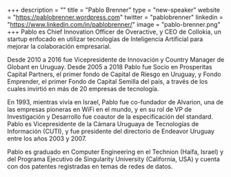 +++
description = ""
title = "Pablo Brenner"
type = "new-speaker"
website = "https://pablobrenner.wordpress.com"
twitter = "pablobrenner"
linkedin = "https://www.linkedin.com/in/pablobrenner/"
image = "pablo-brenner.png"
+++
Pablo es Chief Innovation Officer de Overactive, y CEO de Collokia, un startup enfocado en utilizar tecnologías de Inteligencia Artificial para mejorar la colaboración empresarial.

Desde 2010 a 2016 fue Vicepresidente de Innovación y Country Manager de Globant en Uruguay.
Desde 2005 a 2018 Pablo fue Socio en Prosperitas Capital Partners, el primer fondo de Capital de Riesgo en Uruguay, y Fondo Emprender, el primer Fondo de Capital Semilla del país, a través de los cuales invirtió en más de 20 empresas de tecnología.

En 1993, mientras vivía en Israel, Pablo fue co-fundador de Alvarion, una de las empresas pioneras en WiFi en el mundo, y en su rol de VP de Investigación y Desarrollo fue coautor de la especificación del standard.
Pablo es Vicepresidente de la Cámara Uruguaya de Tecnologías de Información (CUTI), y fue presidente del directorio de Endeavor Uruguay entre los años 2003 y 2007.

Pablo es graduado en Computer Engineering en el Technion (Haifa, Israel) y del Programa Ejecutivo de Singularity University (California, USA) y cuenta con dos patentes registradas en temas de redes de datos.